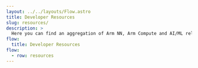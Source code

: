 ```yaml
---
layout: ../../layouts/Flow.astro
title: Developer Resources
slug: resources/
description: >
  Here you can find an aggregation of Arm NN, Arm Compute and AI/ML related presentations, videos and other resources.
flow:
  title: Developer Resources
flow:
  - row: resources
---
```

